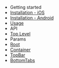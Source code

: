 - Getting started
 - [Installation - iOS](/docs/installation-ios)
 - [Installation - Android](/docs/installation-android)
 - [Usage](/docs/usage)
- API
 - [Top Level](/docs/docs/Navigation)
- Params
 - [Root](/docs/docs/Root)
 - [Container](/docs/docs/Container)
 - [TopBar](/docs/docs/TopBar)
 - [BottomTabs](/docs/docs/BottomTabs)
